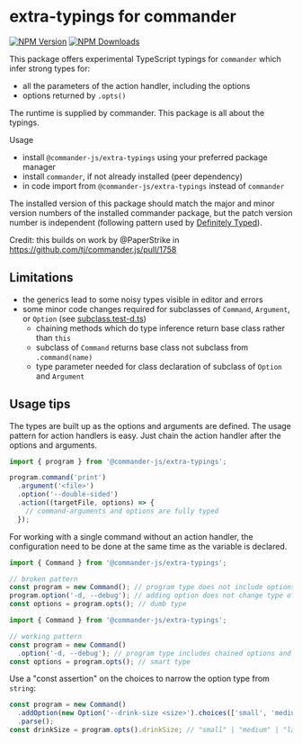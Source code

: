 # extra-typings for commander

[![NPM Version](http://img.shields.io/npm/v/@commander-js/extra-typings.svg?style=flat)](https://www.npmjs.org/package/@commander-js/extra-typings)
[![NPM Downloads](https://img.shields.io/npm/dm/@commander-js/extra-typings.svg?style=flat)](https://npmcharts.com/compare/@commander-js/extra-typings?minimal=true)

This package offers experimental TypeScript typings for `commander` which infer strong types for:

- all the parameters of the action handler, including the options
- options returned by `.opts()`

The runtime is supplied by commander. This package is all about the typings.

Usage

- install `@commander-js/extra-typings` using your preferred package manager
- install `commander`, if not already installed (peer dependency)
- in code import from `@commander-js/extra-typings` instead of `commander`

The installed version of this package should match the major and minor version numbers of the installed commander package, but the patch version number is independent (following pattern used by [Definitely Typed](https://github.com/DefinitelyTyped/DefinitelyTyped#how-do-definitely-typed-package-versions-relate-to-versions-of-the-corresponding-library)).

Credit: this builds on work by @PaperStrike in <https://github.com/tj/commander.js/pull/1758>

## Limitations

- the generics lead to some noisy types visible in editor and errors
- some minor code changes required for subclasses of `Command`, `Argument`, or `Option` (see [subclass.test-d.ts](./tests/subclass.test-d.ts))
  - chaining methods which do type inference return base class rather than `this`
  - subclass of `Command` returns base class not subclass from `.command(name)`
  - type parameter needed for class declaration of subclass of `Option` and `Argument`

## Usage tips

The types are built up as the options and arguments are defined. The usage pattern for action handlers is easy. Just chain the action handler after the options and arguments.

```typescript
import { program } from '@commander-js/extra-typings';

program.command('print')
  .argument('<file>')
  .option('--double-sided')
  .action((targetFile, options) => {
    // command-arguments and options are fully typed
  });
```

For working with a single command without an action handler, the configuration need to be done at the same time as the variable is declared.

```typescript
import { Command } from '@commander-js/extra-typings';

// broken pattern
const program = new Command(); // program type does not include options or arguments
program.option('-d, --debug'); // adding option does not change type of program
const options = program.opts(); // dumb type
```

```typescript
import { Command } from '@commander-js/extra-typings';

// working pattern
const program = new Command()
  .option('-d, --debug'); // program type includes chained options and arguments
const options = program.opts(); // smart type
```

Use a "const assertion" on the choices to narrow the option type from `string`:

```typescript
const program = new Command()
  .addOption(new Option('--drink-size <size>').choices(['small', 'medium', 'large'] as const))
  .parse();
const drinkSize = program.opts().drinkSize; // "small" | "medium" | "large" | undefined
```
